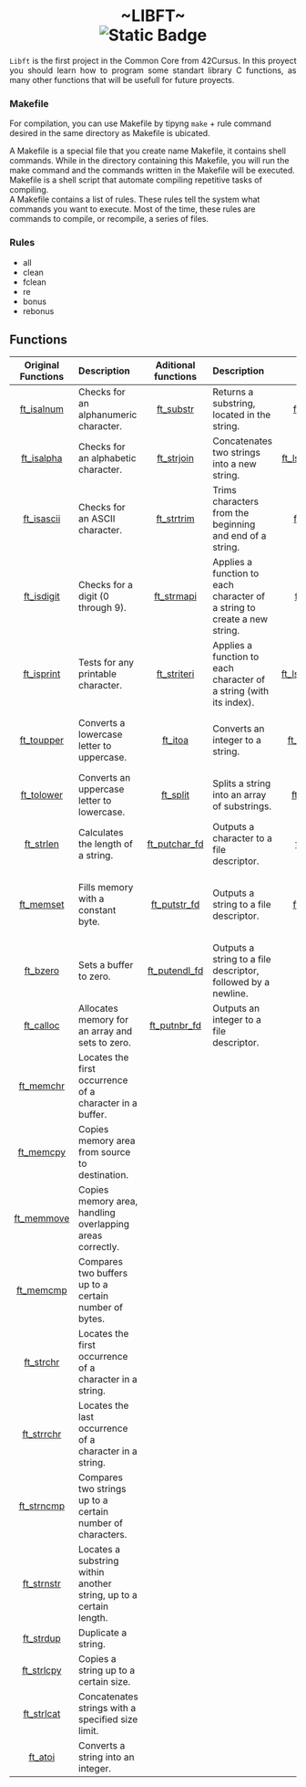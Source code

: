 <h1 align="center"> ~LIBFT~ <br><img alt="Static Badge" src="https://img.shields.io/badge/125%2F100-green?style=plastic&logoColor=green&label=success"></h1>
<div align="justify">
	<code>Libft</code> is the first project in the Common Core from 42Cursus. In this proyect you should learn how to program some standart library C functions, as many other functions that will be usefull for future proyects.
</div>

### Makefile

For compilation, you can use Makefile by tipyng `make` + rule command desired in the same directory as Makefile is ubicated.
  
A Makefile is a special file that you create name Makefile, it contains shell commands. While in the directory containing this Makefile, you will run the make command and the commands written in the Makefile will be executed. Makefile is a shell script that automate compiling repetitive tasks of compiling.  
A Makefile contains a list of rules. These rules tell the system what commands you want to execute. Most of the time, these rules are commands to compile, or recompile, a series of files.

### Rules

* all
* clean
* fclean
* re
* bonus
* rebonus

## Functions

Original Functions|Description|Aditional functions|Description|BONUS|Description
:----------------:|:----------|:-----------------:|:----------|:---:|:----------|
[ft_isalnum](#ft_isalnum)|Checks for an alphanumeric character.|[ft_substr](#ft_substr)|Returns a substring, located in the string.|[ft_lstnew](#ft_lstnew)|Creates a new element in the list.
[ft_isalpha](#ft_isalpha)|Checks for an alphabetic character.|[ft_strjoin](#ft_strjoin)|Concatenates two strings into a new string.|[ft_lstadd_front](#ft_lstadd_front)|Adds an element to the front of the list.
[ft_isascii](#ft_isascii)|Checks for an ASCII character.|[ft_strtrim](#ft_strtrim)|Trims characters from the beginning and end of a string.|[ft_lstsize](#ft_lstsize)|Returns the number of elements in the list.
[ft_isdigit](#ft_isdigit)|Checks for a digit (0 through 9).|[ft_strmapi](#ft_strmapi)|Applies a function to each character of a string to create a new string.|[ft_lstlast](#ft_lstlast)|Returns the last element of the list.
[ft_isprint](#ft_isprint)|Tests for any printable character.|[ft_striteri](#ft_striteri)|Applies a function to each character of a string (with its index).|[ft_lstadd_back](#ft_lstadd_back)|Adds an element to the end of the list.
[ft_toupper](#ft_toupper)|Converts a lowercase letter to uppercase.|[ft_itoa](#ft_itoa)|Converts an integer to a string.|[ft_lstdelone](#ft_lstdelone)|Deletes a single element from the list.
[ft_tolower](#ft_tolower)|Converts an uppercase letter to lowercase.|[ft_split](#ft_split)|Splits a string into an array of substrings.|[ft_lstclear](#ft_lstclear)|Clears all elements from the list.
[ft_strlen](#ft_strlen)|Calculates the length of a string.|[ft_putchar_fd](#ft_putchar_fd)|Outputs a character to a file descriptor.|[ft_lstiter](#ft_lstiter)|Iterates over each element of the list.
[ft_memset](#ft_memset)|Fills memory with a constant byte.|[ft_putstr_fd](#ft_putstr_fd)|Outputs a string to a file descriptor.|[ft_lstmap](#ft_lstmap)|Applies a function to each element and creates a new list.
[ft_bzero](#ft_bzero)|Sets a buffer to zero.|[ft_putendl_fd](#ft_putendl_fd)|Outputs a string to a file descriptor, followed by a newline.
[ft_calloc](#ft_calloc)|Allocates memory for an array and sets to zero.|[ft_putnbr_fd](#ft_putnbr_fd)|Outputs an integer to a file descriptor.
[ft_memchr](#ft_memchr)|Locates the first occurrence of a character in a buffer.
[ft_memcpy](#ft_memcpy)|Copies memory area from source to destination.
[ft_memmove](#ft_memmove)|Copies memory area, handling overlapping areas correctly.
[ft_memcmp](#ft_memcmp)|Compares two buffers up to a certain number of bytes.
[ft_strchr](#ft_strchr)|Locates the first occurrence of a character in a string.
[ft_strrchr](#ft_strrchr)|Locates the last occurrence of a character in a string.
[ft_strncmp](#ft_strncmp)|Compares two strings up to a certain number of characters.
[ft_strnstr](#ft_strnstr)|Locates a substring within another string, up to a certain length.
[ft_strdup](#ft_strdup)|Duplicate a string.
[ft_strlcpy](#ft_strlcpy)|Copies a string up to a certain size.
[ft_strlcat](#ft_strlcat)|Concatenates strings with a specified size limit.
[ft_atoi](#ft_atoi)|Converts a string into an integer.
